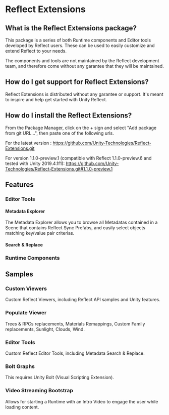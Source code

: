 # Reflect Extensions

## What is the Reflect Extensions package?

This package is a series of both Runtime components and Editor tools developed by Reflect users. These can be used to easily customize and extend Reflect to your needs.

The components and tools are not maintained by the Reflect development team, and therefore come without any garantee that they will be maintained.


## How do I get support for Reflect Extensions?

Reflect Extensions is distributed without any garantee or support. It's meant to inspire and help get started with Unity Reflect.

## How do I install the Reflect Extensions?

From the Package Manager, click on the + sign and select "Add package from git URL...", then paste one of the following urls.

For the latest version :
https://github.com/Unity-Technologies/Reflect-Extensions.git

For version 1.1.0-preview.1 (compatible with Reflect 1.1.0-preview.6 and tested with Unity 2019.4.1f1):
https://github.com/Unity-Technologies/Reflect-Extensions.git#1.1.0-preview.1

## Features

### Editor Tools
#### Metadata Explorer
The Metadata Explorer allows you to browse all Metadatas contained in a Scene that contains Reflect Sync Prefabs, and easily select objects matching key/value pair criterias.

#### Search & Replace

### Runtime Components

## Samples

### Custom Viewers
Custom Reflect Viewers, including Reflect API samples and Unity features.

### Populate Viewer
Trees & RPCs replacements, Materials Remappings, Custom Family replacements, Sunlight, Clouds, Wind.

### Editor Tools
Custom Reflect Editor Tools, including Metadata Search & Replace.

### Bolt Graphs
This requires Unity Bolt (Visual Scripting Extension).

### Video Streaming Bootstrap
Allows for starting a Runtime with an Intro Video to engage the user while loading content.
